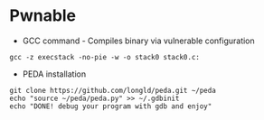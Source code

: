 # Pwnable

* GCC command - Compiles binary via vulnerable configuration
```
gcc -z execstack -no-pie -w -o stack0 stack0.c: 
```

* PEDA installation
```
git clone https://github.com/longld/peda.git ~/peda
echo "source ~/peda/peda.py" >> ~/.gdbinit
echo "DONE! debug your program with gdb and enjoy"
```
